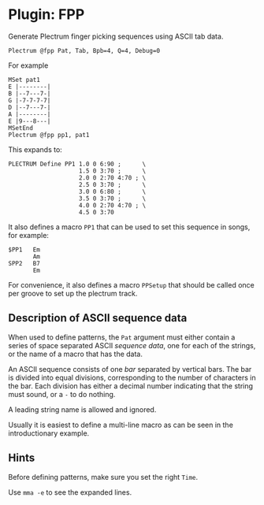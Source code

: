 # Plugin: FPP

Generate Plectrum finger picking sequences using ASCII tab data.


    Plectrum @fpp Pat, Tab, Bpb=4, Q=4, Debug=0

For example


````
MSet pat1
E |--------|
B |--7---7-|
G |-7-7-7-7|
D |--7---7-|
A |--------|
E |9---8---|
MSetEnd
Plectrum @fpp pp1, pat1
````

This expands to:

````
PLECTRUM Define PP1 1.0 0 6:90 ;      \
                    1.5 0 3:70 ;      \
                    2.0 0 2:70 4:70 ; \
					2.5 0 3:70 ;      \
					3.0 0 6:80 ;      \
					3.5 0 3:70 ;      \
					4.0 0 2:70 4:70 ; \
					4.5 0 3:70 
````

It also defines a macro `PP1` that can be used to set this sequence in
songs, for example:

````
$PP1   Em
       Am
SPP2   B7
       Em
````

For convenience, it also defines a macro `PPSetup` that should be
called once per groove to set up the plectrum track.

## Description of ASCII sequence data

When used to define patterns, the `Pat` argument must either contain a
series of space separated ASCII _sequence data_, one for each of the
strings, or the name of a macro that has the data.

An ASCII sequence consists of one _bar_ separated by vertical bars.
The bar is divided into equal divisions, corresponding to the number
of characters in the bar. Each division has either a decimal number
indicating that the string must sound, or a `-` to do nothing.

A leading string name is allowed and ignored.

Usually it is easiest to define a multi-line macro as can be seen in
the introductionary example.

## Hints

Before defining patterns, make sure you set the right `Time`.

Use `mma -e` to see the expanded lines.

